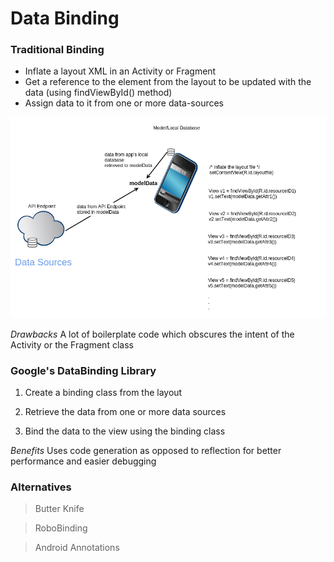 # Data Binding

### Traditional Binding

* Inflate a layout XML in an Activity or Fragment
* Get a reference to the element from the layout to be updated with the data (using findViewById() method)
* Assign data to it from one or more data-sources

![](_misc/TraditionalDataBinding.png)


*Drawbacks*
A lot of boilerplate code which obscures the intent of the Activity or the Fragment class

### Google's DataBinding Library 

1. Create a binding class from the layout

2. Retrieve the data from one or more data sources 

3. Bind the data to the view using the binding class

*Benefits*
Uses code generation as opposed to reflection for better performance and easier debugging


### Alternatives

> Butter Knife
  
> RoboBinding

> Android Annotations

